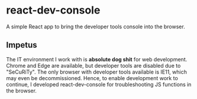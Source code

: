 # react-dev-console
A simple React app to bring the developer tools console into the browser.

## Impetus
The IT environment I work with is **absolute dog shit** for web development. Chrome and Edge are available, but developer tools are disabled due to "SeCuRiTy". The only browser with developer tools available is IE11, which may even be decommissioned. Hence, to enable development work to continue, I developed react-dev-console for troubleshooting JS functions in the browser.
